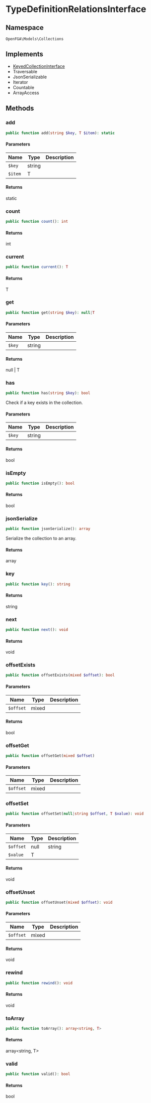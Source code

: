 # TypeDefinitionRelationsInterface


## Namespace
`OpenFGA\Models\Collections`

## Implements
* [KeyedCollectionInterface](Models/Collections/KeyedCollectionInterface.md)
* Traversable
* JsonSerializable
* Iterator
* Countable
* ArrayAccess



## Methods
### add


```php
public function add(string $key, T $item): static
```


#### Parameters
| Name | Type | Description |
|------|------|-------------|
| `$key` | string |  |
| `$item` | T |  |

#### Returns
static

### count


```php
public function count(): int
```



#### Returns
int

### current


```php
public function current(): T
```



#### Returns
T

### get


```php
public function get(string $key): null|T
```


#### Parameters
| Name | Type | Description |
|------|------|-------------|
| `$key` | string |  |

#### Returns
null | T

### has


```php
public function has(string $key): bool
```

Check if a key exists in the collection.

#### Parameters
| Name | Type | Description |
|------|------|-------------|
| `$key` | string |  |

#### Returns
bool

### isEmpty


```php
public function isEmpty(): bool
```



#### Returns
bool

### jsonSerialize


```php
public function jsonSerialize(): array
```

Serialize the collection to an array.


#### Returns
array

### key


```php
public function key(): string
```



#### Returns
string

### next


```php
public function next(): void
```



#### Returns
void

### offsetExists


```php
public function offsetExists(mixed $offset): bool
```


#### Parameters
| Name | Type | Description |
|------|------|-------------|
| `$offset` | mixed |  |

#### Returns
bool

### offsetGet


```php
public function offsetGet(mixed $offset)
```


#### Parameters
| Name | Type | Description |
|------|------|-------------|
| `$offset` | mixed |  |


### offsetSet


```php
public function offsetSet(null|string $offset, T $value): void
```


#### Parameters
| Name | Type | Description |
|------|------|-------------|
| `$offset` | null | string |  |
| `$value` | T |  |

#### Returns
void

### offsetUnset


```php
public function offsetUnset(mixed $offset): void
```


#### Parameters
| Name | Type | Description |
|------|------|-------------|
| `$offset` | mixed |  |

#### Returns
void

### rewind


```php
public function rewind(): void
```



#### Returns
void

### toArray


```php
public function toArray(): array<string, T>
```



#### Returns
array&lt;string, T&gt;

### valid


```php
public function valid(): bool
```



#### Returns
bool

